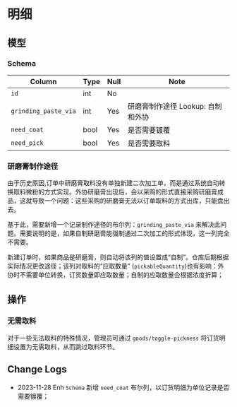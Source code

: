 # 明细

模型
---------------------------------------------------------------------------

### Schema
Column                              | Type      | Null | Note
------------------------------------|-----------|------|-------
`id`                                | int       | No   | 
`grinding_paste_via`                | int       | Yes  | 研磨膏制作途径 Lookup: 自制和外协
`need_coat`                         | bool      | Yes  | 是否需要镀覆
`need_pick`                         | bool      | Yes  | 是否需要取料

### 研磨膏制作途径
由于历史原因,订单中研磨膏取料没有单独新建二次加工单，而是通过系统自动转换取料微粉的方式实现。外协研磨膏出现后，会以采购的形式直接采购研磨膏成品，这就导致一个问题：这些采购的研磨膏无法以订单取料的方式出库，只能盘出去。

基于此，需要新增一个记录制作途径的布尔列：`grinding_paste_via` 来解决此问题。需要说明的是，如果自制研磨膏能强制通过二次加工的形式体现，这一列完全不需要。

新建订单时，如果商品是研磨膏，则自动将该列的值设置成“自制”。仓库后期根据实际情况更改途径；该列对取料的“应取数量” (`pickableQuantity`)也有影响：外协时不需要单位转换，订货数量即应取数量；自制的应取数量会根据浓度折算；

操作
---------------------------------------------------------------------------

### 无需取料

对于一些无法取料的特殊情况，管理员可通过 `goods/toggle-pickness` 将订货明细设置为无需取料，从而跳过取料环节。

Change Logs
--------------------------------------------------------------------------
- 2023-11-28 Enh `Schema` 新增 `need_coat` 布尔列，以订货明细为单位记录是否需要镀覆；
